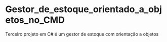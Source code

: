 # Gestor_de_estoque_orientado_a_objetos_no_CMD
Terceiro projeto em C# é um gestor de estoque com orientação a objetos
